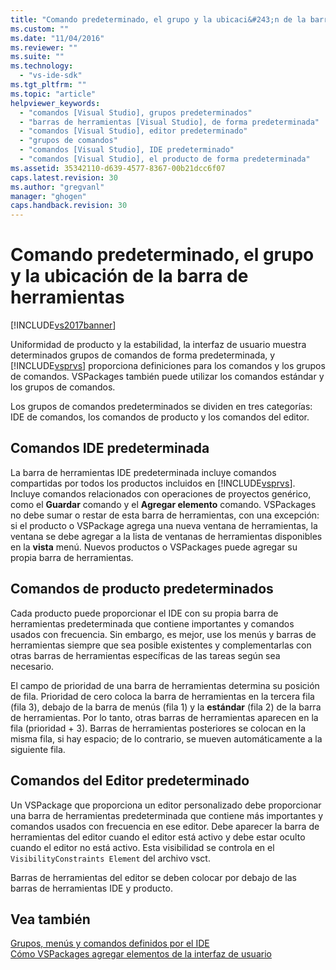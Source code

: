 ```yaml
---
title: "Comando predeterminado, el grupo y la ubicaci&#243;n de la barra de herramientas | Microsoft Docs"
ms.custom: ""
ms.date: "11/04/2016"
ms.reviewer: ""
ms.suite: ""
ms.technology: 
  - "vs-ide-sdk"
ms.tgt_pltfrm: ""
ms.topic: "article"
helpviewer_keywords: 
  - "comandos [Visual Studio], grupos predeterminados"
  - "barras de herramientas [Visual Studio], de forma predeterminada"
  - "comandos [Visual Studio], editor predeterminado"
  - "grupos de comandos"
  - "comandos [Visual Studio], IDE predeterminado"
  - "comandos [Visual Studio], el producto de forma predeterminada"
ms.assetid: 35342110-d639-4577-8367-00b21dcc6f07
caps.latest.revision: 30
ms.author: "gregvanl"
manager: "ghogen"
caps.handback.revision: 30
---
```

# Comando predeterminado, el grupo y la ubicaci&#243;n de la barra de herramientas
[!INCLUDE[vs2017banner](../../code-quality/includes/vs2017banner.md)]

Uniformidad de producto y la estabilidad, la interfaz de usuario muestra determinados grupos de comandos de forma predeterminada, y [!INCLUDE[vsprvs](../../code-quality/includes/vsprvs_md.md)] proporciona definiciones para los comandos y los grupos de comandos. VSPackages también puede utilizar los comandos estándar y los grupos de comandos.  
  
 Los grupos de comandos predeterminados se dividen en tres categorías: IDE de comandos, los comandos de producto y los comandos del editor.  
  
## Comandos IDE predeterminada  
 La barra de herramientas IDE predeterminada incluye comandos compartidas por todos los productos incluidos en [!INCLUDE[vsprvs](../../code-quality/includes/vsprvs_md.md)]. Incluye comandos relacionados con operaciones de proyectos genérico, como el **Guardar** comando y el **Agregar elemento** comando. VSPackages no debe sumar o restar de esta barra de herramientas, con una excepción: si el producto o VSPackage agrega una nueva ventana de herramientas, la ventana se debe agregar a la lista de ventanas de herramientas disponibles en la **vista** menú. Nuevos productos o VSPackages puede agregar su propia barra de herramientas.  
  
## Comandos de producto predeterminados  
 Cada producto puede proporcionar el IDE con su propia barra de herramientas predeterminada que contiene importantes y comandos usados con frecuencia. Sin embargo, es mejor, use los menús y barras de herramientas siempre que sea posible existentes y complementarlas con otras barras de herramientas específicas de las tareas según sea necesario.  
  
 El campo de prioridad de una barra de herramientas determina su posición de fila. Prioridad de cero coloca la barra de herramientas en la tercera fila \(fila 3\), debajo de la barra de menús \(fila 1\) y la **estándar** \(fila 2\) de la barra de herramientas. Por lo tanto, otras barras de herramientas aparecen en la fila \(prioridad \+ 3\). Barras de herramientas posteriores se colocan en la misma fila, si hay espacio; de lo contrario, se mueven automáticamente a la siguiente fila.  
  
## Comandos del Editor predeterminado  
 Un VSPackage que proporciona un editor personalizado debe proporcionar una barra de herramientas predeterminada que contiene más importantes y comandos usados con frecuencia en ese editor. Debe aparecer la barra de herramientas del editor cuando el editor está activo y debe estar oculto cuando el editor no está activo. Esta visibilidad se controla en el `VisibilityConstraints Element` del archivo vsct.  
  
 Barras de herramientas del editor se deben colocar por debajo de las barras de herramientas IDE y producto.  
  
## Vea también  
 [Grupos, menús y comandos definidos por el IDE](../../extensibility/internals/ide-defined-commands-menus-and-groups.md)   
 [Cómo VSPackages agregar elementos de la interfaz de usuario](../../extensibility/internals/how-vspackages-add-user-interface-elements.md)